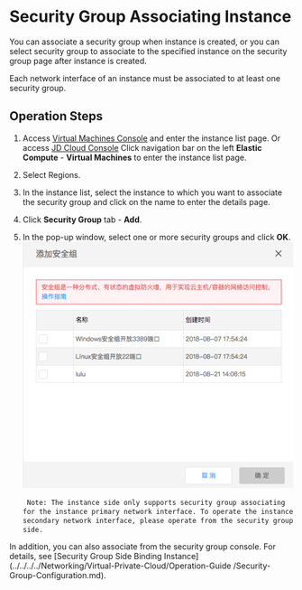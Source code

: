 # Security Group Associating Instance
You can associate a security group when instance is created, or you can select security group to associate to the specified instance on the security group page after instance is created.

Each network interface of an instance must be associated to at least one security group.

## Operation Steps
1. Access [Virtual Machines Console](https://cns-console.jdcloud.com/host/compute/list) and enter the instance list page. Or access [JD Cloud Console](https://console.jdcloud.com) Click navigation bar on the left **Elastic Compute** - **Virtual Machines** to enter the instance list page.
2. Select Regions.
3. In the instance list, select the instance to which you want to associate the security group and click on the name to enter the details page.
4. Click **Security Group** tab - **Add**.
5. In the pop-up window, select one or more security groups and click **OK**. ![](../../../../../image/vm/Operation-Guide-SG-bind1.png)

		Note: The instance side only supports security group associating for the instance primary network interface. To operate the instance secondary network interface, please operate from the security group side.
	
In addition, you can also associate from the security group console. For details, see [Security Group Side Binding Instance](../../../../Networking/Virtual-Private-Cloud/Operation-Guide /Security-Group-Configuration.md).